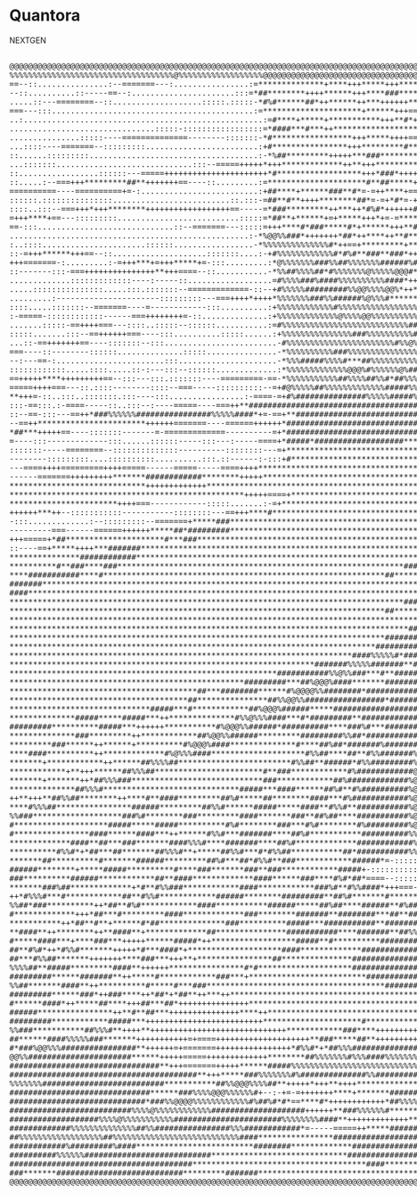 # Quantora
NEXTGEN
<div style="font-family: monospace;white-space: pre;font-size: 1 px;">
@@@@@@@@@@@@@@@@@@@@@@@@@@@@@@@@@@@@@@@@@@@@@@@@@@@@@@@@@@@@@@@@@@@@@@@@@@@@@@@@@@@@@@@@@@@@@@@@@@@@@@@@@@@@@@@@@@@@@@@@@@@@@@@@@@@@@@@@@@@@@@@@@@@@@@@@@@@@@@@@@@@@@@@@@@@@@@@@@@@@@@@@@@@@@@@@@@@@@@@@@@@@@@@@@@@@@@@@@@@@@@@@@@@@@@@@@@@@@@@@@@@@@@@@@@@@@@@@@@@@@@@@@@@@@@@@@@@@@@@@@@@@@@@@@@@@@@@@@@@@@@@@@@@@@@@@@@@@@@@@@@@@@@@@@@@@@@@@@@@@@@@@@@@@@@@@@@@@@@@@@@@@@@@@@@@@@@@@@@@@@@@@@@@@@@@@@@@@@@@@
%%%%%%%%%%%%%%%%%%%%%%%%%%%%%%%%%%%@%%%%%%%%%%%%%%%%%%@@@@@@@@@@@@@@@@@@@@@@@@@@@@@@@@@@@@@@@%@@@@@@@%@@@@@%%%%%%%%%%%%%%%%%%%%%%@%%%@@@@%%%%%%%%%%%%%%%%%%%%%%%%%%%%%%%%%%%%%%%%%%%%%%%%%%%%%%%%%%%%%%%%%%%%%%%%%%%%%%%%%%%%%%%%%%%%%%%%%%%%%%%@@@@%%%%@@@@@@@@@@@@@@@@@@@@@@@@@@@@%%%%%%%%%%%%%%%%%%%%%%%%%%%%%%%%%%%%%%%%%%%%%%%%%%%%%%%%%%%%%%%%%%%%%%%%%%%%%%%%%%%%%%%%%%%%%%%%%%%%%%%%%%%%%%%%%%%%%%%%%%%%
==--::...............:--=======---:................:=**************+****+++*****+++********++**#**++===+***+=----::::..........:=+=-=============---====-::----====-:.....................................:::--------:::------===============+++++===++++++++++++++++++++++++++====----:::::::::::::::.........................................................................................:-----:----------
--::..........::-----==--:......................:::=*##********++++******+++****###***********+++*#*+++*##*+=---::::...........:==--====---====++========-:-==++=--:................:::::----============+++++++++++++++===================++++++****++====-=++++==========--::::---::..........................................:::::--------::::::::.....................................................:::::.
.....::---========--::...................:::::.:::::-*#%#******##*++******++***++++++******+***+==+*#%%%%#*+=--:::::...........:-++==--======---=====---====+=-==-::..:--===============+++++++++++++====---::::.:::--==+++++*##****++++*##*=+#%%%#**##*++*##%#*+==-===----=*###*++=======-:::-:::..................:-------------::::::.................................................:::::::---::::::----:::
===---:::...........................................:=*********************+******+++==+*#*****############+=---::::...........:-==----====+==--==+++=======--===--:---================----------::........::--+******################**+=++#%%%##*#%%%%%############***#****+==+++====++******+++===--:........................................................................................................
..:...................................................:=#****+*****+***********+++**#*+++******++********#*+=----::::...........-++=--===-=--===-----===-======-----==--:::------------::::........-=+*******##%####%%%%%%%%#######**#####*##*##**#%%%###############****##*=+*#**+==+##********++**+++++=--..................................................:::---======+++++==========----::::::.............
...............................:::::-:::::::::::::::::=*####***#***++**********************+++++++++++***##+=----::::...........-=====-=+++==----===--------=+=----===-...............::::--===+++*##%%@%%%%%%%%@@@@@@@@@@@%%%%%#####*********######################********#######****#%######****+++====+++==++****+=-----------:::--:::::::::-----====++++++++===---:::::...............:::::::---------::...
...............:::::----==============--------:::::::-*#*****************+++*****++++==+#####**++++++++****+=----::::...........-+++==========----------========--:-++:............:---+**###%%%%%@@@@@@@@@@@@@@@@@@@@@%%%%%%%%%%###############################****##**+++**######***++**#%%####*+++++=====+++==+==-:::::::.....:::::::::::::-----============---::...................:---:::::::..............
...::::----=======--:::::::::........................:+#****************+++*********#*******************###*+=---::::...........-++=========--===-------====--------==:......:----=*##%%%%%%@@@@@@@@@@@@@@@@@@@@@@@@@@@%%%%%%%%%%#######################********#####*********#####**###*+++++++***+++++==+**=--=--:::-****#*+===========------:::::.....................................................:::::::
::......:::::::::....................................:-*%##*********+++++***###*********+***++**********###*+=---::::...........:+**+=====---==+==========+++*+=====-:::::---=+**##%%%%%%%%@@@@@@@@@@@@@@@@@%%%%%%%%%%####%%%%%%%%%%%##########################*****++******+**+*###*******++++**++**++***++==------:-+%#+=--::..........................................................::::::::::.............
...:::::::.............................:::--=====+++++*+++*************++**+++***********++*+++++++++***###*+==--::::...........:-::--=++**+-=---=+*++****++**+++++=:...::--+*#%%%%%@@@@@@%%%%%@@@@@@@@@@@@%%%%%%%%%%%%%###########********####**********+++***##########*******++++*###***********##*+++**+++++====--::-===-=-::::::::------:..................................................................
::.................::::::---=====++++++++++++++++++++++*#******************+++*###*++++***************##**##*==--::::...........-+##***+==***+++*++++++++*********+=:.-*#%%%%%%%@@@@@@@@%%@@@%%%%%@@@@@@%%%%%############**###%%%%##%%%%%%###****#%%%%%%%%%%%##***++++++*************++*******#*++***#*+++++***#*+++-:-=-:--=---=+++--:::.......................................................................
::.....:--===+++*********##**+++++++==----::.........:=*********************#**##*****+++++++++****#########*+---::::...........-+********++*++********+++*********+++##%%@@@%%%%%%%%%#%%%%%%@@@@@@@@@@@@@%%%%%%####%%%############%%#######%%%##***##*###########%%%%##**********++***************#****++**+++*##**+==-:::-==---+**+=-:........................................................................
==========----==========+=-:.........................:+##****+******###**#*=-=++****+===++*+++++=++****#####*+=---::::..........:+#********++++************#******##%%%%%%%%%%%%%%%%%%%%%%%@@%%%%%%%%%%%%%%#########*######%#######***#########********+++++****#########%%%##**++++++***********+*####*++***++++==+*++=-=*=----++++++*+=--:::::::..............................................................
::::::.:::::::::::::::.........................::.:::-=##**#**++++********##*=-=+*#*=-+*****++*##*+*********+=====---:::........:=*+++++++**+*****#####**********#%%%%%@@@@%%%%%%%%%%@@@@@@@%%%%%%%%%%%%%%%#####%%%########*****#####**********#**************+++=+****####%@@@%*+++++*********++************+++++***+===+##+-::=++=-=**+++=::...........................................::::::::::----=====---:
::::..:::--===+++*+++********++++++++++++++++++==-----=*###*********++***++*#%#*++++++#%*+***###****+***##%%%%##########*******#**+++==+##*********************#%%%%%@@%%%%%%%%%%%%@%%%%%%%%########%%%%%%%%####################******######****+*****++****+*++**+====+*****##%%%%%#*++*++**###*++++**+***#**+++*****++==+#%*=-==--*#*--*#+===---====--------::::----------------------------------:::::.......
=+++****+==---:::::::::..........................:::::=*##**+******+=+*****+++*+=-=*****+=++****+++*****#####*++=--::::........:-*#*+====*#******++**********#%@@@@@@@@@@%%%%%%%%%%%##*******************###%%%%%%%###########*##***##***#########**++*+****+*****++*****+++*##***###%%#*++*****##******+++****+++++++**+++**++=++==*#*++++=-:::.......................::::--:::::..................::-----=====
==-:::.............................::--=======---:::::=+++****#*###*****#*+******+++**##***************##%%#*+=---::::..........:=#%##***+====++++++******#%%@@@@@@@@%%%%%%%%%##***+++++++++++++++***************#####%%%%########********##***************#****************#***###*+**#@@%******+*##*+***#***+++***+++*++++++++*+===++==-====-.................................................................
...................................................:-*%@@%%###*+++++++*##*++****++**#***************####%%%#+++=---:::...........=####*+****###***##****#%@@@@%%%%%%%%%%%####**++++++++++++========+++++++++++++++++++***********########**###*********####***####*##**********######****##%%#****#*+*****%#***+++*##*+++++**+++**+++====--=---::...............................................................
:..::::......................::::::.................-*%%%%%%%%%%%%%%#*++==+*********+**++*##*+++***####%%@@#*++=---::::.........:+##+++*#*==***####****#%%%%%%%%%%#######***++++++======================================+++++++++++++****######************#####**####*###########***###****#%##*+=*#*++++*#%%*++++###*++++#*+++*+*#*=====-=-----:..............................................................
::-=+++******+++==--::....................:::::::....:-+#%%%%%%%%%%%%#*#%#**###**###*++*#**++*****###%%%%@@%*+*+=--:::::......::-=+*####*+=+**********%%@%%%%%%%%#######*+++++=============---------------------------------========++++++++*****##########%%##*#%##****####%####%%##***###**#####*+**##*+++*#%*+++*###++++***+*++*##+===--:-=***=:...........:.................................................
+++=======-:.........:-=+++***+=+++*****+=-:::.........:*@%%%%%%%###%%##%%%%%%%######%#*++*#####**##%%%%@@@%*+++=---:::-===+++=--=*#****+==*#*******#%@%%%%%%%%#####***+++============------------------------------------------------=====++++++*********###############*****#%######%#****####%%%#*******++#%%#*+++*#*++***++*++*##*+++=--+***#*-......::.....................................................
::-------:::-===+++++++++++++++**+++====--::...........-*%%##%%%%##*#%%%%%%%@%%%%%@@@#*+*#%%%%%%%%#####***************++=-::.....=****#*+=+*******#%%%%%%%%%#####****+++++=======------------------------------------:::::::-------::---======++++==+*#*++++**++*********######**#####**##*+++****#%#**++*#**++*%%#*++*#*+*+++++++**##*+++++**==**=::...:.......................................................
.............:::::::::::::----:-----::..................=#%%%%###%####%%%%%%%%%%####*++*#%%%%%%%######%%%%%%%##**+==-:..........:=*****+=+*++*###%%%%%%%#####*****+++++======--=========================-----------------::::----------------====++====+***++++++====+*+++****##%%##*********+++##**###+=++*#**+*#%%%#********++*******++++**==*#*+=:...........................................................
.....:::::::::::::::.....:::.:::::::--=============-::--+#%%%%%#########%%@@%%%%@@%*++***%@%%%%%%%%%%%%%%%%%%***+===-:..........:+****+-=*******##%%#####*******+++++=========+++++++++++++++====================---------------------------:-----========+=-=**+=++=-=++=++++**##%%%%%#*++**++****#*##*+*###***+*#%@@#*****##*******+++***+==*##*++-:..........................................................
.........:----------------------:::::::::---===++++*++++*%%%%%%%###%%######%@%%%#******+*%@@%%%%%%%%%%%%%%%%#***+++=-:..........:+***+==***+==*#%%####*****++++++++======+++*****+++++++*******+++++++++++++++===========------------------:::::::---======+*+::=+**=-=**=--==++**####%%%%#**+***+++#%##***%%#*****#%%%#*****#*+******++*%#++######++-..........................................................
::::.....:::::::--=======----=------------:::..........:+%%%%%%%%%%%%#%%%%%%%%%%%%%%%%%%%%@%%%%%%%%%%%%%%%@%%#**+++=-:..........:+**+=++**#*+*#%###****++++++++++++==+++******++++*******#######**********++++++++========--===-------------:::::::::::-------*+-:::+*+:-**+==-==+***#######%#+++*+++#%##*+*%%%%%***#%%####**#%##*******##*+*#######**=::::::...................................................
:-=====-::::::::::::------===++++++++=-::..............:+%%%%%%%%%%%%%@%%%%@@%%%%%%%%%%%%%%%%#%%%%%%%%%%@@@@%**+***+=::.........:+*+=+***##***###***+++++++++++++++++*****+++++**+++++++******************++++++++++==============------------:::::::::::::-----++-::--=++*+-=+++==+++********##***+++*#%%#**#%%%%#**%@%#*#%#**#%#******###*+*#%%%#++*#+:.........::::-----===-:::..................::--=+++++++
.......:::::-==++++===---::::..:::::--::::::...........:=#%%%%%%%%%%%%%%%%%%%%%%%%%%%##%%%%%%####%%%%%%%%%%@%##***#*+-:.........-++=+*++****####***++++++++++++++++****++++++++=====+++++++++++++++++++++++++++++++++========================-------:::::::::::::-=+=-----=++=:-=+++=+++++****+++#%#*+***#%#*##%%%%##%%%%%#%##**##**###*##%#**####*-.:-=::=======----::::..............:.:::-==++++++++=========
:::::.......:::--==++++++===----:::..........:::::......:+%%%%%%%%%%%%%%%###%%%%%%%%%%##%%%%%###%%######%%%@%%###**++-:.........-=+++++**+*###**++++++++*+++++++****+++++++=======++++++++++++++++++++++++++++++++++++=============================-------:::::::::--=+==---==+*+========++++++++==*%#**+*#######%%%%%%%%%%%###*###**##**%%#*###***+:...........................................................
...::-==+++++++==----:::::::--:::........................-#%%%%%%%%%%%%%%%%%%%%%%%#%%@%%#*#%%%####%%%%%%%@@@%#**+====-::......:-=++++++*+**#***++++++++++++++++++++++++++++++++++++++*********+++********++++++++++++++++=======================++======--------:::::::::-------==+++=========+++===+%%%*+*########%%%##%%%%#%%#*##**#%##%@%*******+==-=========----::::........................................
===----::--------::::::..............:::::...............-*%%%%%%%%%%###%%%%%%%%%%%%%%%%%#*#%###%%%%%%%%%@@@@%###*====-:::::.-+==**+++++*****++++++++++++++========+++++++*********####*********************+++++++++++++====================+++++++=======---------:::::::::::::::----------======--+#%%#**########%%%##%@%%%%%**##+*%#*#%@%#***+==-------::::::...............................................
--:---==-:.......................:::.....................-*%%%#####%%%%#***##%%%%%%%%%%%#%##%####%#####%%@@%%%%##*====--::::=*-.-*++++++*#*++++++++++++++++======++++***##%%%%%%%%@@@@@%%####*****************+++++++++++++==============+++++++++++++++========-------::::::::::::::----------========+#%##########%%%#%%####%@#*##*+##***###%%*=:.............................................................
::::::::::::.....::::.....::-:---:::--::::::.............:*%%%%%%%%%%%%%@@@%#%%%%%%@%###%%%%%%%%%%###########%%#*+==+=-:::-++:..-+++++****++++++++=++++****++++****##%%%%%%%%%###%%%%@@@%%%%%%##**************++++++++++++++++++++++++++++++++++++++++++++++======-------:::::::::::::::-:-------=======+#%*########%%%#%%###*#@%**#*+*######***=:..............................................................
==+++++****+++++++++==--:::---:::.:::::::----=========-==-*%%%%%%%%%%%##%%%%##%%#*##%%%%%%%%%%%##############%%%#*+++=-::-+-...:=++=+*##*+++++++=====-==++**##**#**++===-===========++++***##%%##************++++++++++++++++++++++++++++++++++++++++++********++===----------:::::::::::::::-----=====++*%########%%%###%%*+*#%#**#######%%*--+=:..............................................................
=====++++===---::.::::--------::::--===-----::::::::::--=+#@%%%%%##%%%%%%%%%%%%%#####%%%%%%%%%%%%%%%%%%%%%%%%%%%#*+++---++-::--=++==+##+++++++=====-------------=----====------------------=++*************+++++++++++++++++++++++++++++++++++++++++++++++********++===========-----::::::::::------==+++*##%###################%%%%%%###%%#*-::::..............................................................
**+++=-::..:::..:::::::.:::----:::................:-====-=+#%###############%%%%%#####%#%%%%#%%%%%%%%%%%%%%%%%%%#*+++++++---::-=++=+*+=+++++======----------------==================----------===++++++++++++++++++++++++++++++++++++++++++***********+++++++++******++++===========----::::::::-----==+***#####################%%%%%%%%%#*+-:...:::::::::::::.....................::----============-----::::..
:::-==:::.:-====-----::..:::--:----=====----===++**######################################%%######################**+***+==-::-=++=**============----------::------=========++++++=============+++=====+++++=================+++++++++++++*****************++++++++*******+++==++++++===----:::::-----===+***#########**###**########%%%%#*=====----::::::::.....................................................
::--==-:::---==++*###%%%%%%################%%%%%####*+=-==+**####################################################******+=====++++*+=+++=====---------------:-------====++++++++++++=============-==============----------=======+++++++++********************+++===++++**+++==============-------------==+*********####***#############*-............................:::............::::----======--:...........
--==++***********************++++++=======----======++++++*######################################################****+++====+=++*=-=++======-------------------------==+++++=====-------------------=======----------------=============++++++**######%#####***+++======+++======+++==========---------==++**************#########%%%*-:....................:::::::....::::-==++++++++++++===-:.................
*##***+++++==----:::::::-------=-=============----------=+*################################################********++++=====+++*==+++=======----------------------------------------------------------------------::::--------===========+++===++**##%%%%#%%%%%%#**++==========++++++=============-------===++************######%%#+:...........................:--------------::::::...........................
=----:::-------------:::......::::::-----:::---:-----====+*#####*###################*******************************++==---===+*==++========----------------::::::::-----:::::::::---------------------------:::::::::::-----------------==++=========++**#####%@%%##**++========+++++===============------===+++************##%%#+-.............................................................................
:::::::-----========--::::::::::::::----------::::::::---=+*******************************************************+=-------+**==+++=========----------------::::::::--:::::::::-------------------------:::::::::::::::::---------------=====================+*#%@@%%#**++=================------====-------==+++++++******##*+=-:::::.:---=-----:..............................................................
--------:::::::::....::::::::::..........:::.::------:-:::+#*****************************************************+=-------+*+=+++===========---------------:::::::::::::::---::------------------------::::::::::::::::::::::::---------===============----------==*#%%#***++++========----------------------==+++++++******+===+==-:...........................................................................
---====++++=========++++=====------=====-----====++++*************************************************************+==---=*#+=+++++++=========------------:::::::::::::-----::-----------------------::::::::::::::::::::::::::::----------================---==-------=+#####**+++======---------------------==++++******+++**####*=:......................................::::::::::::::::::.................::
------=======+++++++++*******############********+++++************************************************************++====+*+++++++++++=========-----------:::::::--------------------------------::::::::::::::::::::::::::::::::---::------================---=-====------=++**###**++++====-----------------==+++****++=++*****++===--:::::........:::----====+++++++++++++++++++++++++++++*++++==--===========
*****************************+++++++++++++**************************************************************************+++++*+++**++++++=========-----=----------------==++++===-----------------:::::::::::::::::::::::::::::::::::::::---------------------------------------------==++++++++++=======--------==+****+=====++*+++=---++=----------====++++++++++++++++++====+++===========------::::::::.........
**************************************************+++++====+********************************************************++++++******++++++===============--------=====+***+=-------------------:::::::::::::::::::::::::::::::::::::::::::------------------------------------::::::::::::::::::----------------=++++++++++===+++++++=----=+++-:::-::----::::::::..................................................:
***********************++++===------------:::::.......:-=+***********************************************************+++++**#****+++++++=======-=====---========+**+=--------------------::::::::::::::::::::::::::::::::::::::::::::---------------------:::---------:::::::::::::::::::::::::::::-------==++++**###*=======++++=-------=++=::-----------::::::.......:::::::------:::---======++++++++++++++++
++++++***++--:::::::::::-----------::::::::---==+++****#*************************************************************+++****#*****+++++++===================++++*+=----------------------:::::::::::::::::::::::::::::::::::::::::::-----------------------:::::::::::::::::::::::::::::::::::::::::-----==++++**#**+======+**+----------::-=*=--------------::::-:::--==+++++====--=====-------::::::::::......
-:::.............:--:::::::::--=======+*****###**********************************************************##****####********###*****+++++++++===============++*#*=---------------------------:::::::::::::::::::::::::::::::::::::--------:-----------------::::::::::::::::::::::::::::::::::::::::::----==++++**++====-=======---:--=-===----++=-----------:----::::::::::..................................:::
---------===------======++++++*****##*#########****************************************************###********#####********######****++++++++++++++++==++++*##*+=======-----------------------:::::::::::::::::::::::::::::::::::::--===---------------------::::::::::----::::::::::::::::::--::--------==+++==--=====-=+++===+*+---=======---=+=--=---------:----::::::::::::.............................::::
+++=====+*##*********************#***###*********************************************************###**********####*********########*****++++++++++++++++*#%#***+++++++++============---------------::::::::::::::::::::::::::::::::-==+==---------------------::::::-----------::------------------------==+=------==--=+++++++++++---=========--==--=---==------:-==-:::::::::::::::::::.......................
::----==+*****++++***#######***************************************************************************#####**###***********#######*********+++++++++++#%#*++********####*+++++++============---------::::::::::::::::::::::::::::::-=+++=------------------------::-----------------------------------=====-----==--=+++++++++++++================+====--==----==-:-==:::--::::::::::::--::::..................
***************############*************************************************************##*********#****###*####************######**********++++++++*#%#***++++****#####%%%##***++++++===========------------::::::::::::::::::::::::-=+++==-------------------:::::::------------------------------======--:--===---+#*++=++++++++============++=-===-==-=++=---===--==----------:::::::::::::::-==++========++
**********#**###****###*************************************************************###*************#########**##*******************************++*##*****++++++**###*****######****++++++==============----------:::::::::::::::::::::-+*+=============--------::::::::---------------------=============-::::::::-*###*++++++=+++++++========+++--==--==--++=====-====--=--------:::::::::::::::::::-==+++++++
****###########****#************************************************************##***************################********************************##*****+++++==++*************************+++++++++==============-----:::::::::::::::::-=***+=============--------::::::::--------------==================-:::::::.:+*#**##*=-===++++++=========++=-=+=--====++==++=======--=-------------::::::::::::::..:-=+++
#######***************************************************************************************###############%@%#*******##*******************+**#*******+++=======++++**************************++++++++++++++++===-------::::::::::::::-+##*++============---------:::::::::---------=========+++++=====--:::::::..:+******=:-=+++++++++=======++=-=++===+++++===**=-======--====-----==----::::::::::::::::::-
####*****************************************************************************************######**######%%@@%#******####*************++++++***********++====-=======+++*****#******#######################****++=====---------:::::--=*###*++++++++======-------------------------=======+++++++++===--:::::::::::+#*******+++***++++++===++=++==+++==++==++====+*+-=========-===--==------:::--:::::::::::::
************************************************************************************###*********##***####%%%%@@%#*###########**********++++++++*****######**+++======---===+++***********##################%%%%%%##***++=======-------=++*###*++++++++++======----------------------=======+++++++++====---::::::::-+***+*****+++****++++++=+**=-=*+===+============**=======++=--==---=+=---------===-::-::::::
********************************************************************************##**********############%%*#%#*+*##############********++++++++****#%@@%#*####*+*+++====-----===+++++++********************###########**+++++++=======++***###*++++=+++++=========----------------======++++++++++++===-------::-=+*#**++****++++++*+++=+**+==+**++++++++===+++==++=+*+=======++*+===-=-===-------------:::-:--:
*****************************************************************************************#####**######%#**%%%*++**##**#######**********+++++++***++*%%@@#**+++*###**++++===-------=====++++++++++**************##########******************##**+++++++++++=========================++++++++***+++++====------==+*####*******++++++++++++++##+=+*+=+**++++++*#+==+*##==++++++======++====+==---=-------=--------:
*************************************************************************************###################@%#++==+**###########*#********++++++++++==+#%@%%%*=--=****###*+++++===--------========++++++++++++++++******************+++++++++*###***+++++++++++===================+++++++++****+++++=====--==+*****************++++++++++++++***+=++++**+=++++**+==+*#*==+++=++**+==+=======+++--===-----==------::
********************************************************************************##################**##%@%*=====+**#############********+++++++++====+*%%##=---===-=+*###***+++++====--------------------===============+++++++++++++++++++**##*****+++++++++++++=======+++++++++++*********+++++=====-=+*###***************++++++++**+++**+**+==+*++*++++*+**+=+*#*=-=+++===+##=-=++=++====++======----=--------
******************************************************************************##########%#######**#%%##*=--====+***####*######*********++++++++======+*%##**+=------=--==+*##**+++++++=====--------------------------===========+++===+++++**##******++++++++++++++++++++++++************+++++++=====*#%##*****************+++++++**#*++**+++++*##*+++++****+++*%%*===+***++++*+=**+==++==++========--==--------
*************************************************************************####%%%%%#*##########**#%%%*##=---==+++***########***********+++++++++========*%#***##+::---:::::-=*##***++++++++++++=======-------------------==============+++++***#*******+++++++++++++++++***************+++++++++=====*%%#######***********++++++++++*#*++**+++*#%##+++**##*+++**#%%*=-=++**++=+++=+**+=====+*+-===============---
*****************************************************************#######%%%%%#######**######**#%%%#*##=---==+++*****#####*************+++++++++======++++##****###*-::::::::-+++***#*******+++++++++++======--------------==========+++++++***##*************+**********************+++++++++++====*%@@%#*#%%%#***************+++++*##+++++*##*+*##*+++##*=++**##+====+***+=+++++==+#*==++++*+====+====--==+==--
*********************************************************###########%%@%%###***#**########**#%@@%*##*=----=+++*******###**************++=++++++====+++++==*%#******##*=-:::-==--:::-===++***********+++++++++++++=====------======+++++++*****##***********************************+++++++++++++=+#%%%%%***#%%#*+*#%%#*********+++++**##**++*#*++**++*##*****#*+====+*++++++++++*+++++=+++++=++============-====
**************************************************#########***##%@@@%####*******#########**#%@%**##*-----==+++********#####**********++====+++=====++**++===+*********###**#*=-:::::::::-=======+++**#######*********+++++========+++++*******###*******************************+++++++++++++++=+#%%%###***##%%*+++*#%%######*++*##**+++****##*++*********#**+==+***++++****+=++*##+--=++++**===+==+++==+=======
****************************************##***########******#%@@@@%%########*###############%%#***##=:----==++******##**#####*********++====+++===+++++*++==--===++**+***###%%%#+=-::.::::----::::--=+++++++++*****#########***+++++++*********##*******************************+++++++++++=+++=*%%%%###*****#%%*+++****#%%%#**+*#######***+++*+**#****##***+===+++==+***##***++++++*++=+*+++++++===+*#+-========
**************************************##***************##%%@@%%#################*######*#%@%#***#*=::---===+******##***#####*********+===-=+++===++++++++++==----===+++++++**###%%%#**++-:::::::::-------:-=*#%%%#####***#%%%%%%%#**************++++************************++++++++++++++++=+#%%###********%%#*********#%#****###%%%%%%###*#%#*+*#%##**++===+++*******++++*#%%*=-=+**++==========++**===+======
******************************#####***#************##%@@@%######*****####################@@%##*##+------===+************####********+++=========++++++++++++++==-------=+++++++*****####%%##**++++==-----==+*####**+++++*#%%%%%@@%#***********++++++++*********************++++++++++++++++=+##%###********#%#***###***###*****########%%%%%%@@%%%#**+++++++*####*******+++***++++*##+==+*++==++===+*+==++=-=+=-
**************#####*****#####***++**************#%%@%%%####***#*#########**#############%@%######=-----=-==+************####********+++==========+++++++++++++++====-------==+++++++=+++++++*****##**+==---==+++*******##%%%%@%%##***+++++++++++=++++++******************++++++++++++++++++#%####***##****#%#*+*%%#++#%%#*+**########**+*****#####*++=====++++*********++++++***+++++***++++++++===++*+=+*=-=+==
#########**********#####***++++++***********#%@@@%%######*##########****###%#***#######%@%#####%*====-=+=-==*************###********++======--====+++++++****++++++======--------===++=================-----=========++*#%%%#*+===++++++++++++++++++++++*****************++++++++++++++++#%###****##****#%%#***#%#*+*%@%****######*****+**##%%%%%%###*****+*++++++****#%%##***++++++++++++++==+++==++===*#+-=+==
**************###*********++************##%@@%%######*********#########%%##*###########%@%######+======+++=+*#************###*******++=====----====++++++++*******++++++=====----------=====+++=================+++*****+==========+++++++++++++++++++******************++++++++++++++*#%####***##*****###***##%#++*#%##**#############%%%%%%@@%%@%%%%%%%%%%%%%%#*+===+***##%%###****++=======+*+==+++++*#+--===
*********###******++******+**********#%@@@%####**************#****##%##*#######%#######%%#*###%#========+++++#*************###*******++====-----======+++++++*******++++++++++======----------------====-------------------=======+++++++++++++++++***********************++++***+++#@%%###**#%#*****#%#***#%%%#*+*#########*++++++*****#########################*+==+++**********##%###**+===++++++++++*%*=-=+=
****####**********++*************#%@%%%####********************#%%##****##**#%%#######%@%#*###%*=--=====+++++***************###*******+===---------========++++**********++++++++++++++++======--------------------==============++++++++++++++++++*******************************#@%%%#****#%*****#%#****%%#*++*######%%#*++++**#*****######***********###%###**++==++++++++++++++++***#%%%#**++++**+=+*#*=:-==
*******+************++******##%%%%##************************#%%##**######*#%%#########%@%#####%*========++++++***************###******++===--------------=======+++++++++*****+++++++++++++++++++===+============-------=========+++++++++++++***********************+*********#%@@@@%****#%#****#%#****%%#***#######%%#*++++*******##********************#%%%#**+==+++***+++++++++++++++++**##*++++*#%%##**++++
************+**+++******##%%%##***********************#**###************#%############@%#*###%%+=========++++++*##************###**##**++===-------------------=========+++++++++++++++++++=============--------------==========+++++++++++++******************************###%@@%%%#**##%#***##%#*+**#%%##########%##*++*******###**#######*###**********#%%#*+++==+++++++++++++++++++++++++++++++++*###**+++**
*******+*******++*##%%%###****************************###************##%#############%@%#####%%+=-======++++++++**##***********###**##*+++=+=--------------------------============================-----------------==============+++++++++++***************************####%@@%###**####***##%%*****###########%%%#*+++*++*****#************************#%%#*++====++++++++++++++++++++++++++++++++*##*++++++**
**************##%%%#*****************************#####***####******##%#**#%##########%@%#####%%+--======+++++++++**###**********###*###**++++=--------------------------------------===========--------------------==============+++++++++++************************####*#%@%%#***####***###%%#**++*##########%%%%#*+**********##***********************#%%#*+++===+++**++++++++++++++++++++++++++*##*++++++****
++**+++**##%%##********++****#**####*********##%#*****##********####***#%############%@%#####%%+--======+++++++++***###*#*********######**+=**+---------------------------------------------------------------------============+++++++++++********************##%%%####@@@%#**#%%#*+====++#%#**+*###########%%%#*++*********###++**#*******************##*++++++++++***+++++++++++++++++++++++**#**++++++++++++
****#%%%##****************######*********##%%#******#####*****####**#%%#**###########%@%#####%%*--======++++++++++++*######********######**+++*+==----------------------------------------------------------------------====++++++++++++++****************####%%%###%%@@%####*+-::..........:+***##########%%%%#**++***##*++#%*++*****##**************###*++++++++++**+++++++++++++++++++++++***++++++++++++++++
%%###*******************###%#********###*********####*******###**##%##****###########%@%######%#=--====+++++++++++******#########*****####***+++++=---------------------------::::::::::------------------------------====+++++++++++++**************######%%%###%%@@%*++=-::::::::::::::::::=+*##########%%@%%******###****##****+**###**##*********#%#*+++++++********++++++++++++++++****#*****++++++++++++++
#********************#####*****#####**********#%#********###***#%#********#%#########%@%######%%+======+++++++++++*******####################****+++=====----------------------:::::::::::------------==-----------======++++++++++++++**********###%%%#%%%####%%%#+--:::::---------------=+***###########%%%%#*++**********##*******##***#********###*******+**********++++++++++++++****#****++++++++++++++*++
#****************####******####***++******#%%#***#######****##%#***********##########%%%###*#*#%#=======+++++++++++*********#################*#*****+++=====-----------------------------------------------------====++++++++++++++**********###%%@%%%%%####%%#+-:::::----------====--=*##****###########%%%%##*++*******++##*******##***##******####****#***********++++++++++++++**##****++++****++++++***+=::
*************####**##***###*******####%%%#****#######****##%#*************############%%#***#####+==-====+++++++++***********######################***+++++=========---======--------------------------------====+++++++++++++++*********###%%@@%##%%%%%%%%*=::::---------==========+#@@%*++**###########%%%%##*++*******+*##*+****#%**########*##*+**#****###********++++++++++**##****+++****+++++****+-::..::
**********#%%#*+*##***##*******##%%%#**+*****##%%#***#*#%%##***********##*###########%%#########%%+--====++++++++++*************######################****+++++=====================--------------------====++++++++++++++++***********##%%%%%###%##%%%%#+-:::------=========+====*%@%%%#*****###########%%%%##*++******+*#%******##**%%######%#*+*##****#**************+**++**##*****+*##**++++****+=::...:::::
*******##**********#*******######*********##%#***##*#%%#**###************######*=-::::::.:..::-==++=-=====++++++*+****************######################*****++++++++++================================+++**+++++++++++++******####**#%@@%%%#%%###%%@%*=:-------================*%%%%%%%%#****###########%%%%%#*++*##*****%#*****%#*#%%#*###%%#*******###*###**************####**+***##*++******=-:...:..:::::::
######********+*****#####**********#****###*******###**###************#####+-:::::::::::::::::::.......:::::----------==++*******############################**********+++++++++++==+++++++++++++++++****+++++++++++*******####***#%%@%%########%%%#+--:------===============+*#####%%%%%#*++**#######**####%%%#*+*#%#***#%%***######%%##%%%#*******########*++++*******##*******#***+******+-:..:.:::.:.:::::::
###**********######************##**####*************####******###****#%#*##*====--:::::--==-----::::::::::::::..........:.::::::--==++**##################################***************************++++++++*********####****##%%%%##########%%%+-::-----------=========+==*#########%%%%#*++**##**********#%%##++*##***#%####%%##%%%%%%%###****##########**+******###******###***###*+=-:.......::::::::::::::
*******###%##*************+*#**#%%###************####************###%#**#%%####*+++===--==++=====---------:::::::::::::::.:::.........:::::--=**#########################################*************************###*****##%@%%%###%##%%###%%*=::::::-----=+++=====+======#%##########%%%%%#************++*#%%%%#*++*##**#%##%#%%%%%%%%%#####*#####%%##*********###*****###***###*+=-:::.....::::::::::::::::::
++*#%%%#***#************##**#%%#************######********#########**##%#*******#**************+++++========--------::::::-::::::::::::::::..::.::-=*###########################************************########******##%@@@%%##%%##%%%#*#%*=::::::::----=---==+++++++++==*%#############%%%%#**++*******++***#%%%#*+*##**%%##%%%%%%%%%%######%%%%%##****########****#########%*=-:......:::..::::::::::::::::::
%%##*###**********++*##**#%#************####***********######*****##%##****######**#%##########******+++++++=========---===--=========++=--:::::::.::::-+**#**###############################################**#####%%%@@%####%#%%%%%**#*=:.::::-----===========-=====--=*############***##%%%%#*++*****+++++*###%%#++***##%##%%@@%%%%%################**#####***##%%%####*+=::....::::::.::::::::::::::::::::::
#*************+++*##***#*********####*************###********#######**########***##**#############***********++++++++=======++++==---++++=----:::::::::::.:-=+*####********#######################********########%%%%%####%%####%%#**=:.:::::------==============-----=*###########*********##%###**++++++++***#%%%#***#####%@@@%%%%##%################%#######%%%%##*+=-::..::::::::::::::::::::::::::::::::::
***********++*##**#**+******#*##**************###**********#####***###########**##############%################******++++++++***#**++++*+==--------::::::::::.::-=+*####*****##****#*****#*******###############%%%%####%%##%###+==:..:::----------================---+*#####*###***************######**+++++++**##%%#**####%@@@%%%%%%%%%%##################%%%%%##*=-::.:::::::::::::::::::::::::::::::::::::::
**####**++********++**####**+*************##***************###########****#######**##%%##*###**##%%##########***########**++**######%#*+=========----:::::::::::....::-=+**#####****************############%%%%%%%##%%%*+==-::...:::::::-------=---=====-----------+*#######*##************++++***##%%%##*++++++*##%%%##**#%@@@@%%%@@@@%%###############%%%%%#*=-::::::::::::::::::::::::::::::::::::::::::::::
#*****####***+****###***+++++******#####*++******************#####**#**********############******#%%@%####******************#######*+++++++++++======------:::::::::.....::::--=+**##########*######%%@@%%##*++=-::.............::::::::::::--:::--------:---------+###**####***********++++++++++++*#%@@@@%#*+++++*##%@@%##%@@@@@@@@@@%%%%######%%##%%%%%%#+-::::::::::::::::::::::::::::::::::::::::::::::::::
##**#%#*++*#%%#*******+++++*#***####*+********************####*************################*********####******************########***********+++++++======------::::::::::::.::::........:::::::................................::::::::::::::---====------=-----=+#%####***************++++++++++++++++*#%@@@@%%#*+++**#%@@@@@@@@@@@@%%%%%%%%%%%%%%@@@%#=-:::::::::::::::::::::::::::::::::::::::::::::::::::::
##***#%%##*******+++++++****###***+++**+****************##***************#############################************+++++++++**#############**********+++++=======------::::::::::.:::::::::::::::.:::....:.....................:::::::::::::::----------::::::---=*####**#****************+++++++++++++++++++*#%%@@@%%########%%%@@@@%%%%%%%%%%%%%%@@#*=-::::::::::::::::::::::::::::::::::::::::::::::::::::::::
%%%%##**#####*********####**++++++****************#*#********************#############################********+++++=====-----==++***###########*********+++++=========--------::::::::::::::::::::::::::::::::::::::::::::::::::::::::::::::::::---===+++++++===+*###********************++++++++++++++++++++***###%%%%%%@@%%%%@@@@%%%%%%%%%%%%%%#+-::::::::::::::::::::::::::::::::::::::::::::::::::::::::::::
#########******#######**++*****#************###***+*************************############################*******+++++====------------===++++*###########***++++=================---------------:::::::::::::::::::::::::::::::::::::::::::::::::::::::::::::::....:-*##***************++++++=+++++++++++++++++*+*******#%%@@@@@@@@@%%%%%%%%%%%%%*=-::::::::::::::::::::::::::::::::::::::::::::::::::::::::::::::
%%##*******####**++**********#*****#***###**************************************##########################*******+++++====-----------------========++++++++=============++++===========----------::::::::::::::::::::::::::::::::::::::::::::::::::::::::::::.::::-+####*#*********+++**+========+++++++++++*********##%@@@@@@@@@@%%%%%%%%%@%*=---::::::::::::::::::::::::::::::::::::::::::::::::::::::::::::::
#########******###*++###****++*##*+*##**++***++*******************************************####################*******+++======----------=-==========================--==================---------:::::::::::::::::::::::::::::::::::::::::::::::::::::::::::...:::-*######****#####******++++++++++++++++++++++++**####%%%@@@@@%@%%%@%%%%%%*+==-----------::::::::::::::::::::::::::::::::::::::::::::::::::::::
#******####*++*****##****+++##***##*+++++++++++++++*****************************************#####################*******+++++++=+++==============+++++++===========--------============------------:::::::::::::::::::::::::::::::::::::::::::::::::::::::::.:::::-+%#########******+++==+++==========+++++++++++*#####%%%%##%@@@%%%%%%%%#+==----------------:::::::::::::::::::::::::::::::::::::::::::::::::::
######****************++**#**##***+++++++++++++++****++***********************************************##########*######*******+**+++++++++++++++++*+**+++++++=======-------------------------------:::::::::::::::::::::::::::::::::::::::::::::::::::::::....::::-=##############%%###****+++=========+++*##*++*#####%%%*+*#@@%%%%%%%%#+=====--------------------::::::::::::::::::::::::::::::::::::::::::::::
#########************#####***+++++++++++++++++++++++++*********************#***************************************############****************************+++++=====-------------------------------::::::::::::::::::::::::::::::::::::::::::::::::::::::.......::=*############*******++++++++++====+=+*##*++*#####%%%*+*%@@@%%%%%%##*++======-------------------:::::::::::::::::::::::::::::::::::::::::::::
%%###***********##%%%#**++++**+++++++++++++++++++++++++++++************###****+++++++++**********++++++++**********#######################################*****+++++=====--------------------------------:::::::::::::::::::::::::::::::::::::::::::::::::.....:::::=#%%###%%%%%%#######***+++++++==+++***##***##%##%%#*+*%@@%%%%%%%#**+++=======-------------------::::::::::::::::::::::::::::::::::::::::::::
##******####%%%%%###*******+++++++++++=+====++++++++++++++++++++**###*****##**+++++++++++++++*******#####%%%%%%%%%%%%%%%#####%#%%%%%%####********############******++++============----------------------------:::::::::::::::::::::::::::::::::::::::::::......::::=#%%##########**********+++++++++**##******####%#########%%%%%%#*+++++=========------------------:::::::::::::::::::::::::::::::::::::::::::
#*###%@@%%%################**++++++=+=======++++++++++++++++*#%%#*+*##%%%##################%%%%%%%%%%%%%%%%%%%%%%%%@@@%@%###############*********++++***########*****++++=================---------------------------:::::::::::::::::::::::::::::::::::::.......::::=*#############**+++=+++====+++++++++**#################%%%%%##***++++++=========----------------::--::::::::::::::::::::::::::::::::::::::
@@%%######################******+++++=====+++++++++++++********##%%%%%%%#%%%####%%%%%%%%%%%%%%%%%%%%%%%%%%%%%%%%@@@@@%%#####*#*****##************++*++*****#####*******++++++++++================---------------------::::::::::::::::::::::::::::::::::::.........:::=#%#############****++******##########################%%%%%%##*****+++++==============------------::::::::::::::::::::::::::::::::::::::::
################################**+++=======+++++******#####%%%%%%%%%%%%%%%%%%%%%%%%%%%%%%%%%%%%%%%@%%%%%%%%%%%####***#%%%%######***#**##*************++*******************+++++++++================----------------------::::::::::::::::::::::::::::::::.......:::::-*#%#####*****#######################################%%%%%%######****++++++++================------------:::::::::::::::::::::::::::::::::
########################################**+++*****###%%%%%%%#%##############%%#####################********++++*****+#%%%%#**#%#############********************************+++++++++++================----------------------::::::::::::::::::::::::::::::.......::::-*%%##################################################%###*************+++++++====================------------:----:::::::::::::::::::::::
%%%%%%%##########################***********##%%@@@%%%%##**+++++*+++**++++*************************##%%%%%%##**++++***##%%%%%%%###################*************************++++++++++++++======================----------------::::::::::::::::::::::::::::.......:::::-=*#####******###**###*********####################################*****+++++++====================------------------------:-------------
##############################******###%%%%@@@%%%%%%#+--:-+=-=+++++++****+*******######*#####%%%%%%%%%%%%########%%%@@%%%%#####%####*###****###########*****++**+*********+++++++++++++++++++++================-----------------------:::::::::::::::::::::..........:::::=*##********************************#############################*******++++++=======================---------------------------------
#############################*###%%@@@@%%%%%%%%%%%%#%##%#*#*==****#*++++++++++++*##%%%%%%%%%########***#***####%%%####**########%%###***********************++++++***++++++++++++++++++++++++++++++++===================-----------------:::::::::::::::::::.::........::::-+#***********************************##########**************#*********+++++=========================-----------------------------::
##########################%%%%@%%%%%%%%%%%%####################++++++**###%%%%%%#****************####################%%%##%%%%%%%%%#####*********++*************+++++++++++++++++++++++++++++++++++++++++++===========--------------------::::::::::::::::::::.........:::::-=-------=====+++*******************************************************++++++++++====================------------------------------
###################%%%%@%%%%%%%%%%%#######################%%%%%%%%####**+++++++++++++**########################%%%%%%%%%%%%%%%%%%%%#########********************+++++++++++++++++++++++++++++++++++++++++++++++=======---==------------------::::::::::::::::::::.......::::::::::::::::---------=======+++++++++++++++++*******************+++++++++++++++++++===================------------------------------
#############%%%%%%%%%%%%%%##%%################%%%############*=-----=====++*****#############################%%%%%%%%%%%%%%%%%%###############*****************++++++**++++++++++++++++++++++++++++++++++++++++===========---------------------::::::::::::::::::..::::::...........::::::::::::::::-------------------==+*****++++++++++++++++===================================-----------------------------
##%%%%%%%%%%%%%%%%%%##%%%%%%%%%%%%%%%%%%%%%%%%%%%####****************#############################################################################*****************++++++++++++++++++++++++++++++++++++++++++++++===============------------------::::::::::::::::::::::......:.:::::::::::::::::::::::::::::---:::::::::::--========--==============-----------------------------------------------------::::::
############%#########%####*************************########*************#############################################%%###########################*****************++++++++++++++++++++++++++++++++++++++++++++++++====================-------------::::::::::::::::::::.::::::::::::::::::::::::::::::::::--:::::::::::::::--------------------------------------------------------------------------::--:::::
##########%%%%%%###########################*****************************#############################################################################*************************++++++++++++++++++++++++++++++++++++++++======--==============-----------::::::::::::::::::::::::::::::::::::::::::::::::::::--------:::::::::::---------------------------------------------------------------------------:::::::
#######################################*************************************####**************######**********#########################################*************************************************+++++++++++++++=====================---------------:::::::::::::::::::::::::::::::::::::::::::::::---------::::::::::---------------------------------------------------------------------------------::
###*******###########################*********#######*************************************************************#####################################*************************************************++++++++++++++======-===-------==--------------------::::::::::::::::::::::::::::::::::::::::-----------------------------------------------------------------------------------------------------------
@@@@@@@@@@@@@@@@@@@@@@@@@@@@@@@@@@@@@@@@@@@@@@@@@@@@@@@@@@@@@@@@@@@@@@@@@@@@@@@@@@@@@@@@@@@@@@@@@@@@@@@@@@@@@@@@@@@@@@@@@@@@@@@@@@@@@@@@@@@@@@@@@@@@@@@@@@@@@@@@@@@@@@@@@@@@@@@@@@@@@@@@@@@@@@@@@@%%%%%%%%%%%%%%%%%%%%%%%%%%%%%%%%%%%%%%%%%%%%%%%%%%%%%%%%%%%%%%%%####%##########%%%%%%%%%%%%%%%%%%%%%%%%%%%%%%%%%%%%%%%%%%%%%%%%%%%%%%%%%%%%%%%%%%%%%%%%%%%%%%%%%%%%%%%%%%%%%%%%%%%%%%%%%%%%%%%%%%%%%%%%%%%%%%%
</div>
<div style="font-family: monospace;white-space: pre;font-size: 5px;">
</div>

